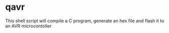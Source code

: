 # qavr
This shell script will compile a C program, generate an hex file and flash it to an AVR microcontoller
